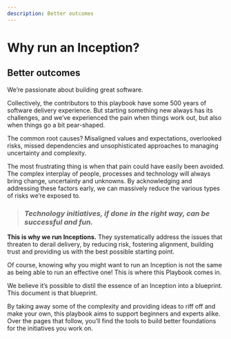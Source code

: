 ```yaml
---
description: Better outcomes
---
```


# Why run an Inception?

## Better outcomes

We’re passionate about building great software.

Collectively, the contributors to this playbook have some 500 years of software delivery experience. But starting something new always has its challenges, and we’ve experienced the pain when things work out, but also when things go a bit pear-shaped.

The common root causes? Misaligned values and expectations, overlooked risks, missed dependencies and unsophisticated approaches to managing uncertainty and complexity.

The most frustrating thing is when that pain could have easily been avoided. The complex interplay of people, processes and technology will always bring change, uncertainty and unknowns. By acknowledging and addressing these factors early, we can massively reduce the various types of risks we’re exposed to.

> ### _Technology initiatives, if done in the right way, can be successful and fun._

**This is why we run Inceptions.** They systematically address the issues that threaten to derail delivery, by reducing risk, fostering alignment, building trust and providing us with the best possible starting point.

Of course, knowing why you might want to run an Inception is not the same as being able to run an effective one! This is where this Playbook comes in.

We believe it’s possible to distil the essence of an Inception into a blueprint. This document is that blueprint.

By taking away some of the complexity and providing ideas to riff off and make your own, this playbook aims to support beginners and experts alike. Over the pages that follow, you’ll find the tools to build better foundations for the initiatives you work on.

